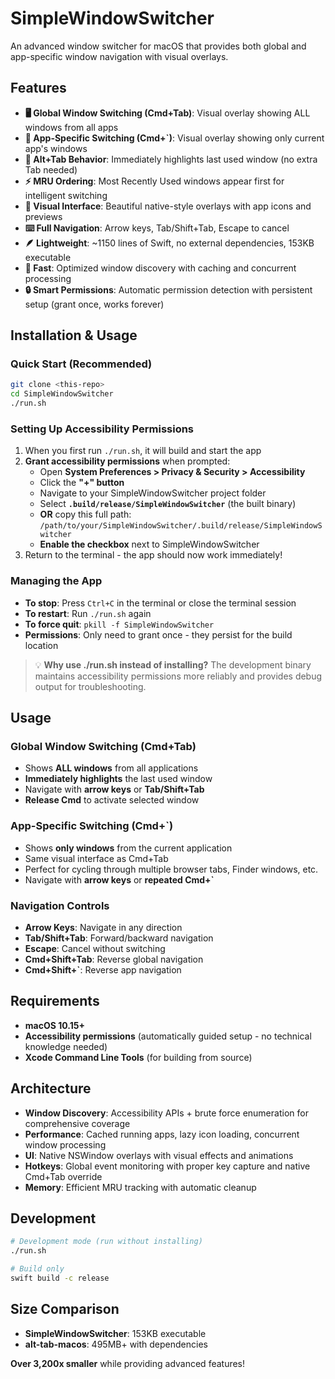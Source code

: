 # SimpleWindowSwitcher

An advanced window switcher for macOS that provides both global and app-specific window navigation with visual overlays.

## Features

- **🖥️ Global Window Switching (Cmd+Tab)**: Visual overlay showing ALL windows from all apps
- **🔄 App-Specific Switching (Cmd+`)**: Visual overlay showing only current app's windows
- **🎯 Alt+Tab Behavior**: Immediately highlights last used window (no extra Tab needed)
- **⚡ MRU Ordering**: Most Recently Used windows appear first for intelligent switching
- **🎨 Visual Interface**: Beautiful native-style overlays with app icons and previews
- **⌨️ Full Navigation**: Arrow keys, Tab/Shift+Tab, Escape to cancel
- **🪶 Lightweight**: ~1150 lines of Swift, no external dependencies, 153KB executable
- **🚀 Fast**: Optimized window discovery with caching and concurrent processing
- **🔒 Smart Permissions**: Automatic permission detection with persistent setup (grant once, works forever)

## Installation & Usage

### Quick Start (Recommended)

```bash
git clone <this-repo>
cd SimpleWindowSwitcher
./run.sh
```

### Setting Up Accessibility Permissions

1. When you first run `./run.sh`, it will build and start the app
2. **Grant accessibility permissions** when prompted:
   - Open **System Preferences > Privacy & Security > Accessibility**
   - Click the **"+" button** 
   - Navigate to your SimpleWindowSwitcher project folder
   - Select **`.build/release/SimpleWindowSwitcher`** (the built binary)
   - **OR** copy this full path: `/path/to/your/SimpleWindowSwitcher/.build/release/SimpleWindowSwitcher`
   - **Enable the checkbox** next to SimpleWindowSwitcher
3. Return to the terminal - the app should now work immediately!

### Managing the App

- **To stop**: Press `Ctrl+C` in the terminal or close the terminal session
- **To restart**: Run `./run.sh` again
- **To force quit**: `pkill -f SimpleWindowSwitcher`
- **Permissions**: Only need to grant once - they persist for the build location

> 💡 **Why use ./run.sh instead of installing?** The development binary maintains accessibility permissions more reliably and provides debug output for troubleshooting.

## Usage

### Global Window Switching (Cmd+Tab)
- Shows **ALL windows** from all applications
- **Immediately highlights** the last used window
- Navigate with **arrow keys** or **Tab/Shift+Tab**
- **Release Cmd** to activate selected window

### App-Specific Switching (Cmd+`)
- Shows **only windows** from the current application  
- Same visual interface as Cmd+Tab
- Perfect for cycling through multiple browser tabs, Finder windows, etc.
- Navigate with **arrow keys** or **repeated Cmd+`**

### Navigation Controls
- **Arrow Keys**: Navigate in any direction
- **Tab/Shift+Tab**: Forward/backward navigation
- **Escape**: Cancel without switching
- **Cmd+Shift+Tab**: Reverse global navigation
- **Cmd+Shift+`**: Reverse app navigation

## Requirements

- **macOS 10.15+**
- **Accessibility permissions** (automatically guided setup - no technical knowledge needed)
- **Xcode Command Line Tools** (for building from source)

## Architecture

- **Window Discovery**: Accessibility APIs + brute force enumeration for comprehensive coverage
- **Performance**: Cached running apps, lazy icon loading, concurrent window processing  
- **UI**: Native NSWindow overlays with visual effects and animations
- **Hotkeys**: Global event monitoring with proper key capture and native Cmd+Tab override
- **Memory**: Efficient MRU tracking with automatic cleanup

## Development

```bash
# Development mode (run without installing)
./run.sh

# Build only
swift build -c release
```

## Size Comparison

- **SimpleWindowSwitcher**: 153KB executable
- **alt-tab-macos**: 495MB+ with dependencies

**Over 3,200x smaller** while providing advanced features! 